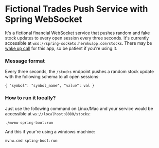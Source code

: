 # Fictional Trades Push Service with Spring WebSocket
It's a fictional financial WebSocket service that pushes random and fake stock updates to every open session every three seconds. It's currently accessible at `wss://spring-sockets.herokuapp.com/stocks`. There may be [wake up call][heroku-sleeping] for this app, so be patient if you're using it.

### Message format
Every three seconds, the `/stocks` endpoint pushes a random stock update with the following schema to all open sessions:

    { "symbol": "symbol_name", "value": val }
    
### How to run it locally?
Just use the following command on Linux/Mac and your service would be accessible at `ws://localhost:8080/stocks`:

    ./mvnw spring-boot:run
And this if your're using a windows machine:

    mvnw.cmd spting-boot:run

[heroku-sleeping]: https://blog.heroku.com/app_sleeping_on_heroku
